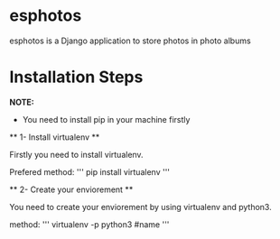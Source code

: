 # esphotos

esphotos is a Django application to store photos in photo albums

# Installation Steps
**NOTE:**

* You need to install pip in your machine firstly

** 1- Install virtualenv **

Firstly you need to install virtualenv.

Prefered method:
'''
  pip install virtualenv
'''

** 2- Create your enviorement **

You need to create your enviorement by using virtualenv and python3. 

method:
'''
virtualenv -p python3 #name
'''
